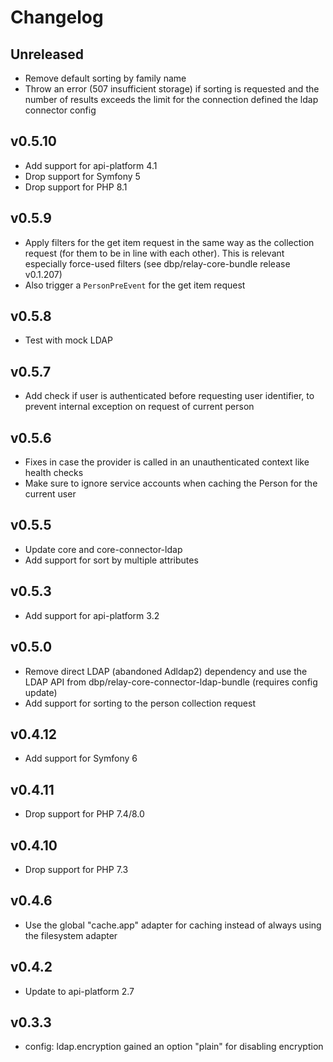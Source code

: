 # Changelog

## Unreleased

* Remove default sorting by family name
* Throw an error (507 insufficient storage) if sorting is requested and the number of results exceeds the limit
for the connection defined the ldap connector config

## v0.5.10

* Add support for api-platform 4.1
* Drop support for Symfony 5
* Drop support for PHP 8.1

## v0.5.9

* Apply filters for the get item request in the same way as the collection request (for them to be in line
with each other). This is relevant especially force-used filters (see dbp/relay-core-bundle release v0.1.207)
* Also trigger a `PersonPreEvent` for the get item request

## v0.5.8

* Test with mock LDAP

## v0.5.7

* Add check if user is authenticated before requesting user identifier, to prevent internal exception on
request of current person

## v0.5.6

* Fixes in case the provider is called in an unauthenticated context like health checks
* Make sure to ignore service accounts when caching the Person for the current user

## v0.5.5

* Update core and core-connector-ldap
* Add support for sort by multiple attributes

## v0.5.3

* Add support for api-platform 3.2

## v0.5.0

* Remove direct LDAP (abandoned Adldap2) dependency and use the LDAP API from dbp/relay-core-connector-ldap-bundle (requires config update)
* Add support for sorting to the person collection request

## v0.4.12

* Add support for Symfony 6

## v0.4.11

* Drop support for PHP 7.4/8.0

## v0.4.10

* Drop support for PHP 7.3

## v0.4.6

* Use the global "cache.app" adapter for caching instead of always using the filesystem adapter

## v0.4.2

* Update to api-platform 2.7

## v0.3.3

* config: ldap.encryption gained an option "plain" for disabling encryption
